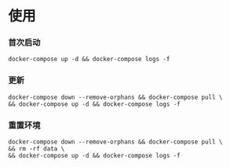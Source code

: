 # 使用

### 首次启动

	docker-compose up -d && docker-compose logs -f

### 更新

	docker-compose down --remove-orphans && docker-compose pull \
	&& docker-compose up -d && docker-compose logs -f

### 重置环境

	docker-compose down --remove-orphans && docker-compose pull \
	&& rm -rf data \
	&& docker-compose up -d && docker-compose logs -f

